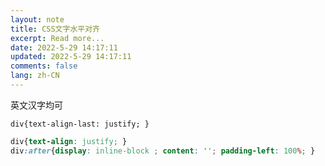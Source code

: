 ```yaml
---
layout: note
title: CSS文字水平对齐
excerpt: Read more...
date: 2022-5-29 14:17:11
updated: 2022-5-29 14:17:11
comments: false
lang: zh-CN
---
```


英文汉字均可

`div{text-align-last: justify; }`

```css
div{text-align: justify; }
div:after{display: inline-block ; content: ''; padding-left: 100%; }
```
  